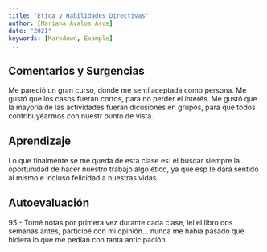 ```yaml
---
title: "Ética y Habilidades Directivas"
author: [Mariana Ávalos Arce]
date: "2021"
keywords: [Markdown, Example]
...
```


## Comentarios y Surgencias

Me pareció un gran curso, donde me sentí aceptada como persona. Me gustó que los casos fueran cortos, para no perder el interés. Me gustó que la mayoría de las actividades fueran dicusiones en grupos, para que todos contribuyéarmos con nuestr punto de vista.

## Aprendizaje

Lo que finalmente se me queda de esta clase es: el buscar siempre la oportunidad de hacer nuestro trabajo algo ético, ya que esp le dará sentido al mismo e incluso felicidad a nuestras vidas.

## Autoevaluación

95 - Tomé notas por primera vez durante cada clase, leí el libro dos semanas antes, participé con mi opinión... nunca me había pasado que hiciera lo que me pedían con tanta anticipación.